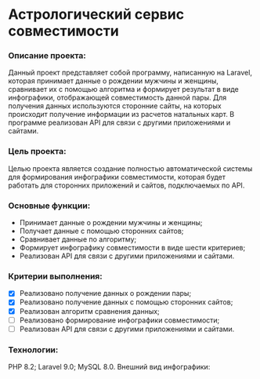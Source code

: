 # Астрологический сервис совместимости

### Описание проекта:
Данный проект представляет собой программу, написанную на Laravel, которая принимает данные о рождении мужчины и женщины, сравнивает их с помощью алгоритма и формирует результат в виде инфографики, отображающей совместимость данной пары. Для получения данных используются сторонние сайты, на которых происходит получение информации из расчетов натальных карт. В программе реализован API для связи с другими приложениями и сайтами.

### Цель проекта:
Целью проекта является создание полностью автоматической системы для формирования инфографики совместимости, которая будет работать для сторонних приложений и сайтов, подключаемых по API.

### Основные функции:

- Принимает данные о рождении мужчины и женщины;
- Получает данные с помощью сторонних сайтов;
- Сравнивает данные по алгоритму;
- Формирует инфографику совместимости в виде шести критериев;
- Реализован API для связи с другими приложениями и сайтами.

### Критерии выполнения:

- [x] Реализовано получение данных о рождении пары;
- [x] Реализовано получение данных с помощью сторонних сайтов;
- [x]  Реализован алгоритм сравнения данных;
- [ ] Реализовано формирование инфографики совместимости;
- [ ] Реализован API для связи с другими приложениями и сайтами.

### Технологии:

PHP 8.2;
Laravel 9.0;
MySQL 8.0.
Внешний вид инфографики:
